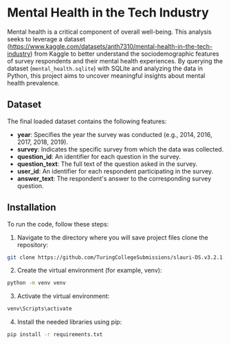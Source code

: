 # Mental Health in the Tech Industry

Mental health is a critical component of overall well-being. This analysis seeks to leverage a dataset (https://www.kaggle.com/datasets/anth7310/mental-health-in-the-tech-industry) from Kaggle to better understand the sociodemographic features of survey respondents and their mental health experiences. By querying the dataset (`mental_health.sqlite`) with SQLite and analyzing the data in Python, this project aims to uncover meaningful insights about mental health prevalence.

## Dataset

The final loaded dataset contains the following features:
- **year**: Specifies the year the survey was conducted (e.g., 2014, 2016, 2017, 2018, 2019).
- **survey**: Indicates the specific survey from which the data was collected.
- **question_id**: An identifier for each question in the survey.
- **question_text**: The full text of the question asked in the survey.
- **user_id**: An identifier for each respondent participating in the survey.
- **answer_text**: The respondent's answer to the corresponding survey question.

## Installation

To run the code, follow these steps:

1. Navigate to the directory where you will save project files clone the repository:
```bash
git clone https://github.com/TuringCollegeSubmissions/slauri-DS.v3.2.1.5
```
2. Create the virtual environment (for example, venv):
```bash
python -m venv venv
```
3. Activate the virtual environment:
```bash
venv\Scripts\activate
```
4. Install the needed libraries using pip:
```bash
pip install -r requirements.txt